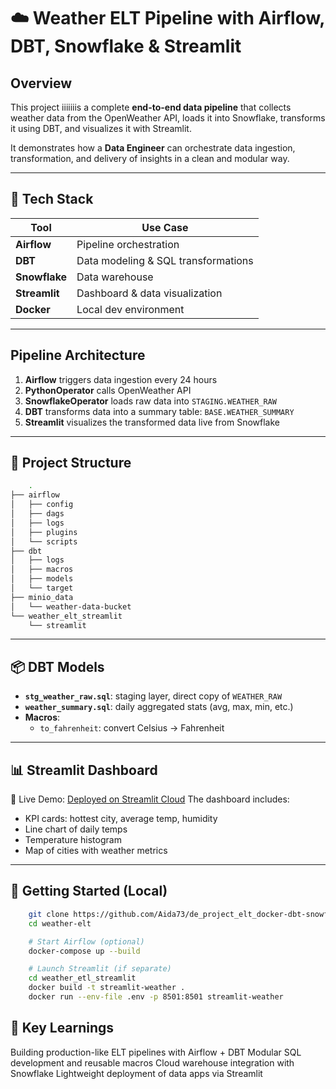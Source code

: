 # ☁️ Weather ELT Pipeline with Airflow, DBT, Snowflake & Streamlit

## Overview

This project iiiiiiis a complete **end-to-end data pipeline** that collects weather data from the OpenWeather API, loads it into Snowflake, transforms it using DBT, and visualizes it with Streamlit.

It demonstrates how a **Data Engineer** can orchestrate data ingestion, transformation, and delivery of insights in a clean and modular way.

---

## 🔧 Tech Stack

| Tool         | Use Case                            |
|--------------|-------------------------------------|
| **Airflow**  | Pipeline orchestration              |
| **DBT**      | Data modeling & SQL transformations |
| **Snowflake**| Data warehouse                      |
| **Streamlit**| Dashboard & data visualization      |
| **Docker**   | Local dev environment               |

---

## Pipeline Architecture

1. **Airflow** triggers data ingestion every 24 hours
2. **PythonOperator** calls OpenWeather API
3. **SnowflakeOperator** loads raw data into `STAGING.WEATHER_RAW`
4. **DBT** transforms data into a summary table: `BASE.WEATHER_SUMMARY`
5. **Streamlit** visualizes the transformed data live from Snowflake

---

## 📂 Project Structure

```bash
    .
├── airflow
│   ├── config
│   ├── dags
│   ├── logs
│   ├── plugins
│   └── scripts
├── dbt
│   ├── logs
│   ├── macros
│   ├── models
│   └── target
├── minio_data
│   └── weather-data-bucket
└── weather_elt_streamlit
    └── streamlit
```

---

## 📦 DBT Models

- **`stg_weather_raw.sql`**: staging layer, direct copy of `WEATHER_RAW`
- **`weather_summary.sql`**: daily aggregated stats (avg, max, min, etc.)
- **Macros**:
  - `to_fahrenheit`: convert Celsius → Fahrenheit

---

## 📊 Streamlit Dashboard

🔗 Live Demo: [Deployed on Streamlit Cloud](https://deprojecteltdocker-dbt-app-mas27v2zwyyynk9jyry2nj.streamlit.app)
The dashboard includes:
- KPI cards: hottest city, average temp, humidity
- Line chart of daily temps
- Temperature histogram
- Map of cities with weather metrics

---

## 🚀 Getting Started (Local)

```bash
    git clone https://github.com/Aida73/de_project_elt_docker-dbt-snowflake.git
    cd weather-elt

    # Start Airflow (optional)
    docker-compose up --build

    # Launch Streamlit (if separate)
    cd weather_etl_streamlit
    docker build -t streamlit-weather .
    docker run --env-file .env -p 8501:8501 streamlit-weather
```

## 📌 Key Learnings

Building production-like ELT pipelines with Airflow + DBT
Modular SQL development and reusable macros
Cloud warehouse integration with Snowflake
Lightweight deployment of data apps via Streamlit

